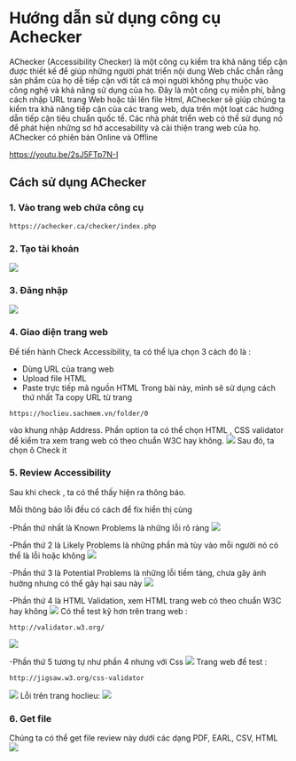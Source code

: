 # Hướng dẫn sử dụng công cụ Achecker 
AChecker (Accessibility Checker) là một công cụ kiểm tra khả năng tiếp cận được thiết kế để giúp những người phát triển nội dung Web chắc chắn rằng sản phẩm của họ dễ tiếp cận với tất cả mọi người không phụ thuộc vào công nghệ và khả năng sử dụng của họ.
Đây là một công cụ miễn phí, bằng cách nhập URL trang Web hoặc tải lên file Html, AChecker sẽ giúp chúng ta kiểm tra khả năng tiếp cận của các trang web, dựa trên một loạt các hướng dẫn tiếp cận  tiêu chuẩn quốc tế.
Các nhà phát triển web có thể sử dụng nó để phát hiện những sơ hở accesability và cải thiện trang web của họ.
AChecker có phiên bản Online và Offline

https://youtu.be/2sJ5FTp7N-I


## Cách sử dụng AChecker
### 1. Vào trang web chứa công cụ
```
https://achecker.ca/checker/index.php
```
### 2. Tạo tài khoản 
![](registration.png) 

### 3. Đăng nhập
![](login.png)

### 4. Giao diện trang web
Để tiến hành Check Accessibility, ta có thể lựa chọn 3 cách đó là :
- Dùng URL của trang web
- Upload file HTML
- Paste trực tiếp mã nguồn HTML
Trong bài này, mình sẽ sử dụng cách thứ nhất 
Ta copy URL từ trang 
```
https://hoclieu.sachmem.vn/folder/0
```
vào khung nhập Address.
Phần option ta có thể chọn HTML , CSS validator để kiểm tra xem trang web có theo chuẩn W3C hay không.
![](B1.png)
Sau đó, ta chọn ô Check it

### 5. Review Accessibility
Sau khi check , ta có thể thấy hiện ra thông báo.

Mỗi thông báo lỗi đều có cách để fix hiển thị cùng

-Phần thứ nhất là Known Problems là những lỗi rõ ràng
![](B2.png)

-Phần thứ 2 là Likely Problems là những phần mà tùy vào mỗi người nó có thể là lỗi hoặc không
![](B3.png)

-Phần thứ 3 là Potential Problems là những lỗi tiềm tàng, chưa gây ảnh hưởng nhưng có thể gây hại sau này
 ![](B4.png)
 
-Phần thứ 4 là HTML Validation, xem HTML trang web có theo chuẩn W3C hay không
![](B5.png)
Có thể test kỹ hơn trên trang web :
```
http://validator.w3.org/
```
![](B6.png)

-Phần thứ 5 tương tự như phần 4 nhưng với Css
![](B7.png)
Trang web để test :
```
http://jigsaw.w3.org/css-validator
```
![](B8.png)
Lỗi trên trang hoclieu:
![](B9.png)
### 6. Get file 
Chúng ta có thể get file review này dưới các dạng PDF, EARL, CSV, HTML
![](B10.png)

